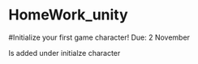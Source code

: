 # HomeWork_unity

#Initialize your first game character! 
Due: 2 November

Is added under initialze character
